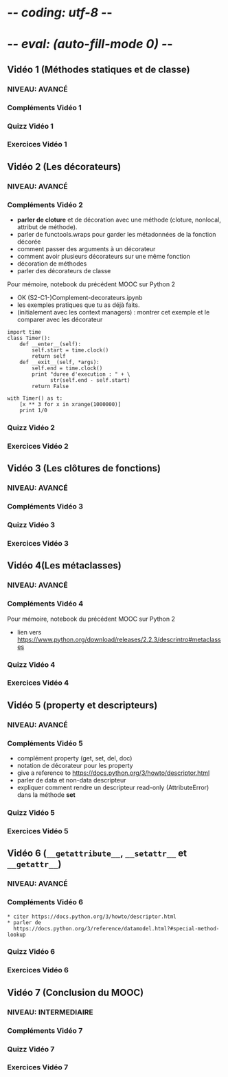 # -*- coding: utf-8 -*-
# -*- eval: (auto-fill-mode 0) -*-

## Vidéo 1 (Méthodes statiques et de classe)
### NIVEAU: AVANCÉ
### Compléments Vidéo 1
### Quizz Vidéo 1
### Exercices Vidéo 1


## Vidéo 2 (Les décorateurs)
### NIVEAU: AVANCÉ
### Compléments Vidéo 2

* **parler de cloture** et de décoration avec une méthode (cloture,
  nonlocal, attribut de méthode).
* parler de functools.wraps pour garder les métadonnées de la
  fonction décorée
* comment passer des arguments à un décorateur
* comment avoir plusieurs décorateurs sur une même fonction
* décoration de méthodes
* parler des décorateurs de classe

Pour mémoire, notebook du précédent MOOC sur Python 2

* OK (S2-C1-)Complement-decorateurs.ipynb
* les exemples pratiques que tu as déjà faits.
* (initialement avec les context managers) : montrer cet exemple et
  le comparer avec les décorateur

```
import time
class Timer():    
    def __enter__(self):
        self.start = time.clock()
        return self
    def __exit__(self, *args):
        self.end = time.clock()
        print "duree d'execution : " + \
              str(self.end - self.start)
        return False

with Timer() as t:
    [x ** 3 for x in xrange(1000000)]
    print 1/0
```

### Quizz Vidéo 2
### Exercices Vidéo 2


## Vidéo 3 (Les clôtures de fonctions)
### NIVEAU: AVANCÉ
### Compléments Vidéo 3
### Quizz Vidéo 3
### Exercices Vidéo 3


## Vidéo 4(Les métaclasses)
### NIVEAU: AVANCÉ
### Compléments Vidéo 4
Pour mémoire, notebook du précédent MOOC sur Python 2

* lien vers
     https://www.python.org/download/releases/2.2.3/descrintro#metaclasses

### Quizz Vidéo 4
### Exercices Vidéo 4

## Vidéo 5 (property et descripteurs)
### NIVEAU: AVANCÉ
### Compléments Vidéo 5

   * complément property (get, set, del, doc)
   * notation de décorateur pour les property
   * give a reference to
     https://docs.python.org/3/howto/descriptor.html
   * parler de data et non-data descripteur
   * expliquer comment rendre un descripteur read-only
     (AttributeError) dans la méthode __set__

### Quizz Vidéo 5
### Exercices Vidéo 5


## Vidéo 6 (`__getattribute__`,  `__setattr__` et `__getattr__`)
### NIVEAU: AVANCÉ
### Compléments Vidéo 6
    * citer https://docs.python.org/3/howto/descriptor.html
	* parler de
      https://docs.python.org/3/reference/datamodel.html?#special-method-lookup 
### Quizz Vidéo 6
### Exercices Vidéo 6


## Vidéo 7 (Conclusion du MOOC)
### NIVEAU: INTERMEDIAIRE
### Compléments Vidéo 7
### Quizz Vidéo 7
### Exercices Vidéo 7
